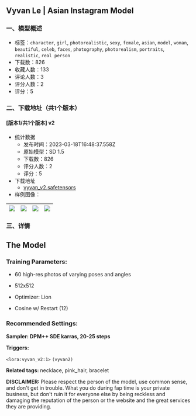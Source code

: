 ## Vyvan Le | Asian Instagram Model
### 一、模型概述

- 标签：`character`, `girl`, `photorealistic`, `sexy`, `female`, `asian`, `model`, `woman`, `beautiful`, `celeb`, `faces`, `photography`, `photorealism`, `portraits`, `realistic`, `real person`
- 下载数：826
- 收藏人数：133
- 评论人数：3
- 评分人数：2
- 评分：5

### 二、下载地址（共1个版本）

#### [版本1/共1个版本] v2

- 统计数据
  - 发布时间：2023-03-18T16:48:37.558Z
  - 原始模型：SD 1.5
  - 下载数：826
  - 评分人数：2
  - 评分：5
- 下载地址
  - [vyvan_v2.safetensors](https://civitai.com/api/download/models/25183)
- 样例图像：

| <img src="https://image.civitai.com/xG1nkqKTMzGDvpLrqFT7WA/7815eb38-34ee-4a19-8958-9aea89c60700/width=450/275844.jpeg" /> | <img src="https://image.civitai.com/xG1nkqKTMzGDvpLrqFT7WA/62b54368-eca8-4d33-2bc5-fa7f49843000/width=450/275849.jpeg" /> | <img src="https://image.civitai.com/xG1nkqKTMzGDvpLrqFT7WA/1346d4ee-11a5-4380-38b9-51dc0f3f3900/width=450/275848.jpeg" /> | <img src="https://image.civitai.com/xG1nkqKTMzGDvpLrqFT7WA/52e72195-6694-4c94-e348-7fe248ac7c00/width=450/275847.jpeg" /> |
| ---- | ---- | ---- | ---- |


### 三、详情
<h2>The Model</h2><h3><strong>Training Parameters:</strong></h3><ul><li><p>60 high-res photos of varying poses and angles</p></li><li><p>512x512</p></li><li><p>Optimizer: Lion</p></li><li><p>Cosine w/ Restart (12)</p><p></p></li></ul><h3><strong>Recommended Settings:</strong></h3><p><strong>Sampler: DPM++ SDE karras, 20-25 steps</strong></p><p><strong>Triggers:</strong></p><p><code>&lt;lora:vyvan_v2:1&gt;</code> <code>(vyvan2)</code></p><p><strong>Related tags: </strong>necklace, pink_hair, bracelet</p><p><strong>DISCLAIMER: </strong>Please respect the person of the model, use common sense, and don't get in trouble. What you do during fap time is your private business, but don't ruin it for everyone else by being reckless and damaging the reputation of the person or the website and the great services they are providing.</p>